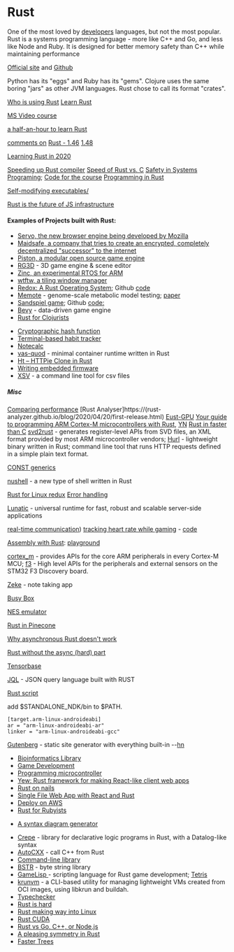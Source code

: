 # Rust
One of the most loved by [developers](http://stackoverflow.com/insights/survey/2016#technology-most-loved-dreaded-and-wanted) languages, but not the most popular. Rust is a systems programming language - more like C++ and Go, and less like Node and Ruby. It is designed for better memory safety than C++ while maintaining performance

[Official site](https://www.rust-lang.org/en-US/) and
[Github](https://github.com/rust-lang/rust) 

Python has its "eggs" and Ruby has its "gems". Clojure uses the same boring "jars" as other JVM languages. Rust chose to call its format "crates".



[Who is using Rust](https://www.rust-lang.org/en-US/friends.html)
[Learn Rust](https://news.ycombinator.com/item?id=24527219)

[MS Video course](https://www.youtube.com/playlist?list=PLlrxD0HtieHjbTjrchBwOVks_sr8EVW1x#)

[a half-an-hour to learn Rust](https://fasterthanli.me/articles/a-half-hour-to-learn-rust)

[comments on](https://news.ycombinator.com/item?id=24294960) [Rust - 1.46](https://blog.rust-lang.org/2020/08/27/Rust-1.46.0.html)
[1.48](https://blog.rust-lang.org/2020/11/19/Rust-1.48.html)

[Learning Rust in 2020](https://github.com/pretzelhammer/rust-blog/blob/master/posts/learning-rust-in-2020.md)

[Speeding up Rust compiler](https://blog.mozilla.org/nnethercote/2020/09/08/how-to-speed-up-the-rust-compiler-one-last-time/)
[Speed of Rust vs. C](https://kornel.ski/rust-c-speed)
[Safety in Systems Programing](https://reberhardt.com/blog/2020/10/05/designing-a-new-class-at-stanford-safety-in-systems-programming.html); 
[Code for the course](https://github.com/reberhardt7/cs110l-spr-2020-starter-code)
[Programming in Rust](https://hackernoon.com/programming-in-rust-the-good-the-bad-the-ugly-d06f8d8b7738)

[Self-modifying executables/](https://blog.dend.ro/self-modifying-rust/)

[Rust is the future of JS infrastructure](https://leerob.io/blog/rust)

#### Examples of Projects built with Rust:
* [Servo, the new browser engine being developed by Mozilla](https://github.com/servo/servo)
* [Maidsafe, a company that tries to create an encrypted, completely decentralized "successor" to the internet](http://maidsafe.net/)
* [Piston, a modular open source game engine](http://www.piston.rs/)
* [RG3D](https://github.com/mrDIMAS/rg3d) - 3D game engine & scene editor
* [Zinc, an experimental RTOS for ARM](http://zinc.rs/)
* [wtftw, a tiling window manager](https://github.com/Kintaro/wtftw)
* [Redox: A Rust Operating System](https://www.redox-os.org); Github [code](https://github.com/redox-os/redox)
* [Memote](https://github.com/opencobra/memote) - genome-scale metabolic model testing; [paper](https://www.nature.com/articles/s41587-020-0446-y) 
* [Sandspiel game](https://sandspiel.club); Github [code:](https://github.com/maxbittker/sandspiel) 
* [Bevy](https://bevyengine.org/news/introducing-bevy/) - data-driven game engine
* [Rust for Clojurists](https://gist.github.com/oakes/4af1023b6c5162c6f8f0)
+ [Cryptographic hash function](https://github.com/BLAKE3-team/BLAKE3)
+ [Terminal-based habit tracker](https://github.com/NerdyPepper/dijo)
+ [Notecalc](https://github.com/bbodi/notecalc3/releases/tag/v0.3.0)
+ [vas-quod](https://github.com/flouthoc/vas-quod) - minimal container runtime written in Rust
+ [ Ht – HTTPie Clone in Rust](https://github.com/ducaale/ht)
+ [Writing embedded firmware](https://www.anyleaf.org/)
+ [XSV](https://github.com/BurntSushi/xsv) - a command line tool for csv files

##### Misc
[Comparing performance](https://bitbucket.org/blog/why-rust)
[Rust Analyser]https://(rust-analyzer.github.io/blog/2020/04/20/first-release.html)
[Eust-GPU](https://github.com/EmbarkStudios/rust-gpu/releases/tag/v0.1)
[Your guide to programming ARM Cortex-M microcontrollers with Rust](https://github.com/japaric/copper), [YN](https://news.ycombinator.com/item?id=14071282)
[Rust in faster than C](https://benchmarksgame-team.pages.debian.net/benchmarksgame/which-programs-are-fastest.html)
[svd2rust](https://docs.rs/svd2rust/)  - generates register-level APIs from SVD files, an XML format provided by most ARM microcontroller vendors; 
[Hurl](https://hurl.dev/index.html) -  lightweight binary written in Rust; command line tool that runs HTTP requests defined in a simple plain text format.

[CONST generics](https://nora.codes/post/its-time-to-get-hyped-about-const-generics-in-rust/)

[nushell](https://www.nushell.sh/) - a new type of shell written in Rust

[Rust for Linux redux](https://lwn.net/Articles/862018/)
[Error handling](https://www.sheshbabu.com/posts/rust-error-handling/)

[Lunatic](https://github.com/lunatic-solutions/lunatic) - universal runtime for fast, robust and scalable server-side applications

[real-time communication](https://blog.tonari.no/why-we-love-rust))
[tracking heart rate while gaming](https://jcdav.is/2021/01/04/Holiday-Hacking-COD-HR/) - [code](https://github.com/jcdavis/hroverlay)

[Assembly with Rust](https://lfn3.net/2020/08/03/a-gentle-intro-to-assembly-with-rust/): [playground](https://play.rust-lang.org/?version=nightly&mode=debug&edition=2018&gist=9500bb2bc3f638a4dd89e81fecafac0e)

[cortex_m](https://docs.rs/cortex-m/) - provides APIs for the core ARM peripherals in every Cortex-M MCU;
[f3](https://docs.rs/f3/) - High level APIs for the peripherals and external sensors on the STM32 F3 Discovery board.

[Zeke](https://github.com/nwj/zeke/) - note taking app

[Busy Box](https://github.com/samuela/rustybox)

[NES emulator](https://github.com/spieglt/nestur)

[Rust in Pinecone](https://www.pinecone.io/learn/inside-the-pinecone/#rust-a-hard-decision-pays-off)

[Why asynchronous Rust doesn't work](https://theta.eu.org/2021/03/08/async-rust-2.html)

[Rust without the async (hard) part](https://lunatic.solutions/blog/rust-without-the-async-hard-part/)

[Tensorbase](https://tensorbase.io/)

[JQL](https://crates.io/crates/jql) - JSON query language built with RUST

[Rust script](https://rust-script.org/)

add $STANDALONE_NDK/bin to $PATH.

    [target.arm-linux-androideabi]
    ar = "arm-linux-androideabi-ar"
    linker = "arm-linux-androideabi-gcc"

[Gutenberg](https://github.com/Keats/gutenberg) -  static site generator with everything built-in  --[hn](https://news.ycombinator.com/item?id=15507538) 

+ [Bioinformatics Library](https://github.com/10XGenomics/rust-bio)
+ [Game Development](http://iolivia.me/posts/24-hours-of-rust-game-dev/)
+ [Programming microcontroller](https://gill.net.in/posts/pic32-blink-led-rust/)
+ [Yew: Rust framework for making React-like client web apps](https://github.com/DenisKolodin/yew)
+ [Rust on nails](https://cloak.software/blog/rust-on-nails/)
+ [Single File Web App with React and Rust](https://anderspitman.net/2018/04/04/static-react-rust-webapp/)
+ [Deploy on AWS](https://stackoverflow.com/questions/41250087/how-to-deploy-a-react-node-express-application-on-aws)
+ [Rust for Rubyists](https://matthias-endler.de/2017/rust-for-rubyists/)
* [A syntax diagram generator](https://lukaslueg.github.io/macro_railroad_wasm_demo/)
+ [Crepe](https://crates.io/crates/crepe) - library for declarative logic programs in Rust, with a Datalog-like syntax
+ [AutoCXX](https://github.com/google/autocxx) - call C++ from Rust
+ [Command-line library](https://github.com/rust-shell-script/rust_cmd_lib)
+ [BSTR](https://blog.burntsushi.net/bstr/) - byte string library 
+ [GameLisp ](https://gamelisp.rs/) - scripting language for Rust game development; [Tetris](https://gamelisp.rs/playground/#quadris)
+ [krunvm](https://github.com/slp/krunvm/) - a CLI-based utility for managing lightweight VMs created from OCI images, using libkrun and buildah.
+ [Typechecker](https://smallcultfollowing.com/babysteps/blog/2022/06/15/what-it-feels-like-when-rust-saves-your-bacon/)
+ [Rust is hard](https://hirrolot.github.io/posts/rust-is-hard-or-the-misery-of-mainstream-programming.html)
+ [Rust making way into Linux](https://www.zdnet.com/article/linus-torvalds-on-where-rust-will-fit-into-linux/)
+ [Rust CUDA](https://github.com/RDambrosio016/Rust-CUDA)
+ [Rust vs Go, C++, or Node.js](https://symless.com/blog/we-are-choosing-rust-and-heres-why)
+ [A pleasing symmetry in Rust](https://v5.chriskrycho.com/journal/pleasing-symmetry-in-rust/)
+ [Faster Trees](https://www.elmalabarista.com/blog/2022-flat-tree/)
